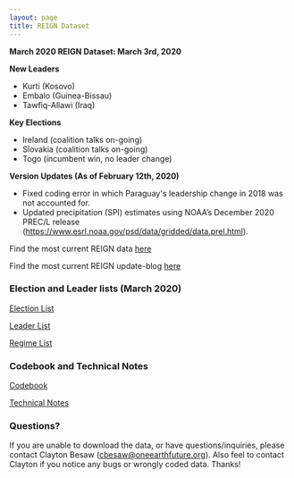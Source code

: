 ```yaml
---
layout: page
title: REIGN Dataset
---
```


**March 2020 REIGN Dataset: March 3rd, 2020**

**New Leaders**
  * Kurti (Kosovo)
  * Embalo (Guinea-Bissau)
  * Tawfiq-Allawi (Iraq)

  
**Key Elections**
  * Ireland (coalition talks on-going)
  * Slovakia (coalition talks on-going)
  * Togo (incumbent win, no leader change)
    
**Version Updates (As of February 12th, 2020)**
  * Fixed coding error in which Paraguay's leadership change in 2018 was not accounted for. 
  * Updated precipitation (SPI) estimates using NOAA’s December 2020 PREC/L release (https://www.esrl.noaa.gov/psd/data/gridded/data.prel.html).

  
Find the most current REIGN data [here](https://cdn.rawgit.com/OEFDataScience/REIGN.github.io/gh-pages/data_sets/REIGN_2020_3.csv) 

Find the most current REIGN update-blog [here](https://medium.com/the-die-is-forecast/international-elections-and-leaders-february-2020-update-e6f58cddedd1?source=friends_link&sk=b920be28cb5824ee05f2fd85a527767b)

### Election and Leader lists (March 2020)

[Election List](https://cdn.rawgit.com/OEFDataScience/REIGN.github.io/gh-pages/data_sets/electionlist_3_20.csv)

[Leader List](https://cdn.rawgit.com/OEFDataScience/REIGN.github.io/gh-pages/data_sets/leaderlist_3_20.csv)

[Regime List](https://cdn.rawgit.com/OEFDataScience/REIGN.github.io/gh-pages/data_sets/regime_list.csv)
	
### Codebook and Technical Notes

[Codebook](https://cdn.rawgit.com/OEFDataScience/REIGN.github.io/gh-pages/documents/reign_codebook.pdf)

[Technical Notes](https://cdn.rawgit.com/OEFDataScience/REIGN.github.io/gh-pages/documents/reign_notes.pdf)


### Questions?

If you are unable to download the data, or have questions/inquiries, please contact Clayton Besaw (<cbesaw@oneearthfuture.org>). Also feel to contact Clayton if you notice any bugs or wrongly coded data. Thanks!

